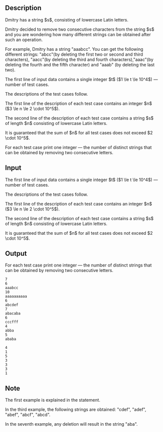 ## Description

<div><p>Dmitry has a string $s$, consisting of lowercase Latin letters.</p><p>Dmitry decided to remove two <span class="tex-font-style-bf">consecutive</span> characters from the string $s$ and you are wondering how many different strings can be obtained after such an operation.</p><p>For example, Dmitry has a string "<span class="tex-font-style-tt">aaabcc</span>". You can get the following different strings: "<span class="tex-font-style-tt">abcc</span>"(by deleting the first two or second and third characters), "<span class="tex-font-style-tt">aacc</span>"(by deleting the third and fourth characters),"<span class="tex-font-style-tt">aaac</span>"(by deleting the fourth and the fifth character) and "<span class="tex-font-style-tt">aaab</span>" (by deleting the last two).</p></div><div class="input-specification"><p>The first line of input data contains a single integer $t$ ($1 \le t \le 10^4$)&nbsp;— number of test cases. </p><p>The descriptions of the test cases follow.</p><p>The first line of the description of each test case contains an integer $n$ ($3 \le n \le 2 \cdot 10^5$).</p><p>The second line of the description of each test case contains a string $s$ of length $n$ consisting of lowercase Latin letters.</p><p>It is guaranteed that the sum of $n$ for all test cases does not exceed $2 \cdot 10^5$.</p></div><div class="output-specification"><p>For each test case print one integer — the number of distinct strings that can be obtained by removing two consecutive letters.</p></div>

## Input

<p>The first line of input data contains a single integer $t$ ($1 \le t \le 10^4$)&nbsp;— number of test cases. </p><p>The descriptions of the test cases follow.</p><p>The first line of the description of each test case contains an integer $n$ ($3 \le n \le 2 \cdot 10^5$).</p><p>The second line of the description of each test case contains a string $s$ of length $n$ consisting of lowercase Latin letters.</p><p>It is guaranteed that the sum of $n$ for all test cases does not exceed $2 \cdot 10^5$.</p>

## Output

<p>For each test case print one integer — the number of distinct strings that can be obtained by removing two consecutive letters.</p>





```input1|2,3,6,7,10,11,14,15
7
6
aaabcc
10
aaaaaaaaaa
6
abcdef
7
abacaba
6
cccfff
4
abba
5
ababa
```




```output1
4
1
5
3
3
3
1
```



## Note

<p>The first example is explained in the statement.</p><p>In the third example, the following strings are obtained: "<span class="tex-font-style-tt">cdef</span>", "<span class="tex-font-style-tt">adef</span>", "<span class="tex-font-style-tt">abef</span>", "<span class="tex-font-style-tt">abcf</span>", "<span class="tex-font-style-tt">abcd</span>".</p><p>In the seventh example, any deletion will result in the string "<span class="tex-font-style-tt">aba</span>".</p>
